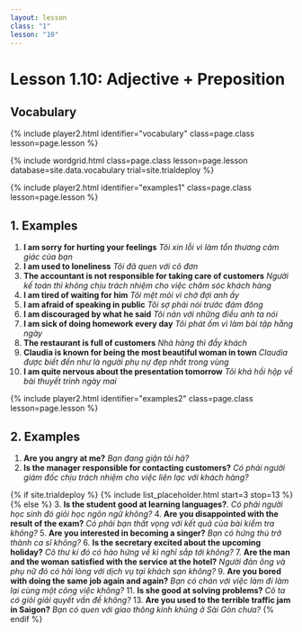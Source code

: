 ```yaml
---
layout: lesson
class: "1"
lesson: "10"
---
```



# Lesson 1.10: Adjective + Preposition 


## Vocabulary 
{% include player2.html identifier="vocabulary" class=page.class lesson=page.lesson %}

{% include wordgrid.html 
		class=page.class 
		lesson=page.lesson 
		database=site.data.vocabulary 
		trial=site.trialdeploy %}



{% include player2.html identifier="examples1" class=page.class lesson=page.lesson %}

## 1. Examples

1. **I am sorry for hurting your feelings** *Tôi xin lỗi vì làm tổn thương cảm giác của bạn* 
2. **I am used to loneliness** *Tôi đã quen với cô đơn*
3. **The accountant is not responsible for taking care of customers** *Người kế toán thì không chịu trách nhiệm cho việc chăm sóc khách hàng*
4. **I am tired of waiting for him** *Tôi mệt mỏi vì chờ đợi anh ấy*
5. **I am afraid of speaking in public** *Tôi sợ phải nói trước đám đông*
6. **I am discouraged by what he said** *Tôi nản với những điều anh ta nói*
7. **I am sick of doing homework every day** *Tôi phát ốm vì làm bài tập hằng ngày*
8. **The restaurant is full of customers** *Nhà hàng thì đầy khách*
9. **Claudia is known for being the most beautiful woman in town** *Claudia được biết đến như là người phụ nự đẹp nhất trong vùng* 
10. **I am quite nervous about the presentation tomorrow** *Tôi khá hồi hộp về bài thuyết trình ngày mai*


{% include player2.html identifier="examples2" class=page.class lesson=page.lesson %}
## 2. Examples 

1. **Are you angry at me?**
*Bạn đang giận tôi hả?*  
2. **Is the manager responsible for contacting customers?**
*Có phải người giám đốc chịu trách nhiệm cho việc liên lạc với khách hàng?*


{% if site.trialdeploy %}
	{% include list_placeholder.html start=3 stop=13 %}
	{% else %}
3. **Is the student good at learning languages?**.
*Có phải người học sinh đó giỏi học ngôn ngữ không?*
4. **Are you disappointed with the result of the exam?**
*Có phải bạn thất vọng với kết quả của bài kiểm tra không?*
5. **Are you interested in becoming a singer?**
   *Bạn có hứng thú trở thành ca sĩ không?*
6. **Is the secretary excited about the upcoming holiday?**
*Cô thư kí đó có hào hứng về kì nghỉ sắp tới không?*
7. **Are the man and the woman satisfied with the service at the hotel?**
*Người đàn ông và phụ nữ đó có hài lòng với dịch vụ tại khách sạn không?*
9. **Are you bored with doing the same job again and again?**
*Bạn có chán với việc làm đi làm lại cùng một công việc không?*
11. **Is she good at solving problems?**
*Cô ta có giỏi giải quyết vấn đề không?*
13. **Are you used to the terrible traffic jam in Saigon?**
*Bạn có quen với giao thông kinh khủng ở Sài Gòn chưa?*
	{% endif %}